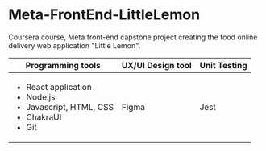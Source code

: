 # Meta-FrontEnd-LittleLemon
Coursera course, Meta front-end capstone project creating the food online delivery web application "Little Lemon".

|Programming tools|UX/UI Design tool|Unit Testing|
|---              |---              |---         |
|<ul><li>React application</li><li>Node.js</li><li>Javascript, HTML, CSS</li><li>ChakraUI</li><li>Git</li></ul>|Figma|Jest|
